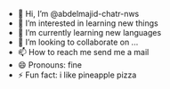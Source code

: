 - 👋 Hi, I’m @abdelmajid-chatr-nws
- 👀 I’m interested in learning new things
- 🌱 I’m currently learning new languages 
- 💞️ I’m looking to collaborate on ...
- 📫 How to reach me send me a mail
- 😄 Pronouns: fine
- ⚡ Fun fact: i like pineapple pizza

<!---
abdelmajid-chatr-nws/abdelmajid-chatr-nws is a ✨ special ✨ repository because its `README.md` (this file) appears on your GitHub profile.
You can click the Preview link to take a look at your changes.
--->
